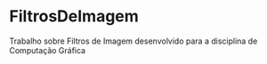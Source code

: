 # FiltrosDeImagem
Trabalho sobre Filtros de Imagem desenvolvido para a disciplina de Computação Gráfica
